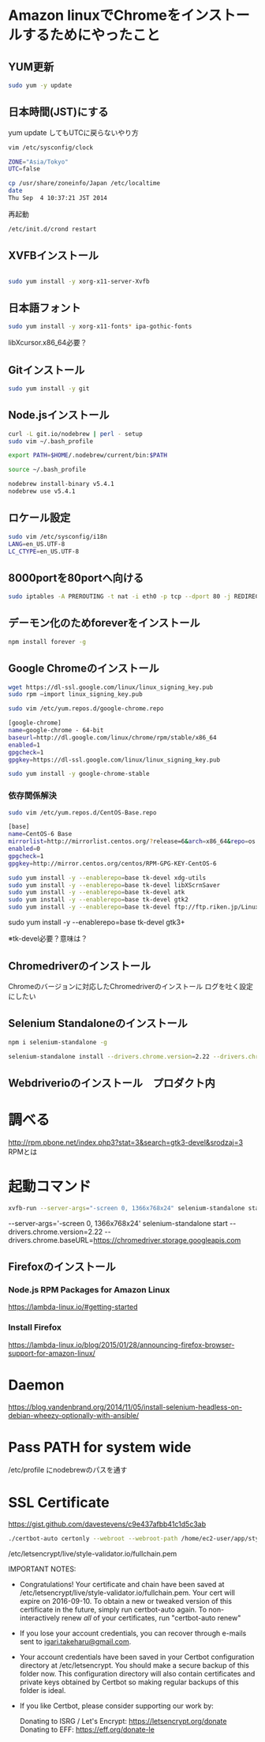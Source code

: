 
# Amazon linuxでChromeをインストールするためにやったこと

## YUM更新
```sh
sudo yum -y update
```

## 日本時間(JST)にする
yum update してもUTCに戻らないやり方

```sh
vim /etc/sysconfig/clock

ZONE="Asia/Tokyo"
UTC=false
```

```sh
cp /usr/share/zoneinfo/Japan /etc/localtime
date
Thu Sep  4 10:37:21 JST 2014
```

再起動
```sh
/etc/init.d/crond restart
```

## XVFBインストール
```sh

sudo yum install -y xorg-x11-server-Xvfb
```

## 日本語フォント
```sh
sudo yum install -y xorg-x11-fonts* ipa-gothic-fonts
```
libXcursor.x86_64必要？

## Gitインストール
```sh
sudo yum install -y git
```

## Node.jsインストール
```sh
curl -L git.io/nodebrew | perl - setup
sudo vim ~/.bash_profile

export PATH=$HOME/.nodebrew/current/bin:$PATH

source ~/.bash_profile

nodebrew install-binary v5.4.1
nodebrew use v5.4.1
```

## ロケール設定
```sh
sudo vim /etc/sysconfig/i18n
LANG=en_US.UTF-8
LC_CTYPE=en_US.UTF-8
```

## 8000portを80portへ向ける
```sh
sudo iptables -A PREROUTING -t nat -i eth0 -p tcp --dport 80 -j REDIRECT --to-port 8000
```

## デーモン化のためforeverをインストール
```sh
npm install forever -g
```

## Google Chromeのインストール
```sh
wget https://dl-ssl.google.com/linux/linux_signing_key.pub
sudo rpm –import linux_signing_key.pub

sudo vim /etc/yum.repos.d/google-chrome.repo

[google-chrome]
name=google-chrome - 64-bit
baseurl=http://dl.google.com/linux/chrome/rpm/stable/x86_64
enabled=1
gpgcheck=1
gpgkey=https://dl-ssl.google.com/linux/linux_signing_key.pub

sudo yum install -y google-chrome-stable
```

###  依存関係解決
```sh
sudo vim /etc/yum.repos.d/CentOS-Base.repo

[base]
name=CentOS-6 Base
mirrorlist=http://mirrorlist.centos.org/?release=6&arch=x86_64&repo=os
enabled=0
gpgcheck=1
gpgkey=http://mirror.centos.org/centos/RPM-GPG-KEY-CentOS-6
```

```sh
sudo yum install -y --enablerepo=base tk-devel xdg-utils
sudo yum install -y --enablerepo=base tk-devel libXScrnSaver
sudo yum install -y --enablerepo=base tk-devel atk
sudo yum install -y --enablerepo=base tk-devel gtk2
sudo yum install -y --enablerepo=base tk-devel ftp://ftp.riken.jp/Linux/centos/6/os/x86_64/Packages/GConf2-2.28.0-6.el6.x86_64.rpm
```

sudo yum install -y --enablerepo=base tk-devel gtk3+

※tk-devel必要？意味は？

## Chromedriverのインストール
Chromeのバージョンに対応したChromedriverのインストール
ログを吐く設定にしたい

## Selenium Standaloneのインストール
```sh
npm i selenium-standalone -g

selenium-standalone install --drivers.chrome.version=2.22 --drivers.chrome.baseURL=https://chromedriver.storage.googleapis.com
```

## Webdriverioのインストール　プロダクト内


# 調べる
http://rpm.pbone.net/index.php3?stat=3&search=gtk3-devel&srodzaj=3
RPMとは

# 起動コマンド
```sh
xvfb-run --server-args="-screen 0, 1366x768x24" selenium-standalone start --drivers.chrome.version=2.22 --drivers.chrome.baseURL=https://chromedriver.storage.googleapis.com
```
--server-args='-screen 0, 1366x768x24' selenium-standalone start --drivers.chrome.version=2.22 --drivers.chrome.baseURL=https://chromedriver.storage.googleapis.com


## Firefoxのインストール
### Node.js RPM Packages for Amazon Linux
https://lambda-linux.io/#getting-started

### Install Firefox
https://lambda-linux.io/blog/2015/01/28/announcing-firefox-browser-support-for-amazon-linux/

# Daemon
https://blog.vandenbrand.org/2014/11/05/install-selenium-headless-on-debian-wheezy-optionally-with-ansible/


# Pass PATH for system wide
/etc/profile
にnodebrewのパスを通す


# SSL Certificate
https://gist.github.com/davestevens/c9e437afbb41c1d5c3ab


```sh
./certbot-auto certonly --webroot --webroot-path /home/ec2-user/app/style-validator/ -d style-validator.io
```

/etc/letsencrypt/live/style-validator.io/fullchain.pem

IMPORTANT NOTES:
 - Congratulations! Your certificate and chain have been saved at
   /etc/letsencrypt/live/style-validator.io/fullchain.pem. Your cert
   will expire on 2016-09-10. To obtain a new or tweaked version of
   this certificate in the future, simply run certbot-auto again. To
   non-interactively renew *all* of your certificates, run
   "certbot-auto renew"
 - If you lose your account credentials, you can recover through
   e-mails sent to igari.takeharu@gmail.com.
 - Your account credentials have been saved in your Certbot
   configuration directory at /etc/letsencrypt. You should make a
   secure backup of this folder now. This configuration directory will
   also contain certificates and private keys obtained by Certbot so
   making regular backups of this folder is ideal.
 - If you like Certbot, please consider supporting our work by:

   Donating to ISRG / Let's Encrypt:   https://letsencrypt.org/donate
   Donating to EFF:                    https://eff.org/donate-le